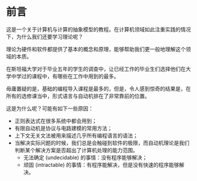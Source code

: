 # 前言

这是一个关于计算机与计算的抽象模型的教程。在计算机领域如此注重实践的情况下，为什么我们还要学习理论呢？

理论为硬件和软件都提供了基本的概念和原理，能够帮助我们更一般地理解这个领域的本质。

在斯坦福大学对于毕业五年的学生的调查中，让已经工作的毕业生们选择他们在大学中学过的课程中，有哪些在工作中用到的最多。

毋庸置疑的是，基础的编程导入课程是最多的，但是，令人感到惊奇的结果是，在所有的选修课当中，形式语言与自动机排在了非常靠前的位置。

这是为什么呢？可能有如下一些原因：

- 正则表达式在很多系统中都会用到；
- 有限自动机是协议与电路建模的常用方法；
- 上下文无关文法被用来描述几乎所有编程语言的语法；
- 当解决实际问题的时候，我们总是会触碰到软件的极限，而自动机理论是我们判断某个解决方案是否超出了计算机处理的能力范围。
  - 无法确定 (undecidable) 的事情：没有程序能够解决；
  - 顽固 (intractable) 的事情：有程序能解决，但是没有快速的程序能够解决。
